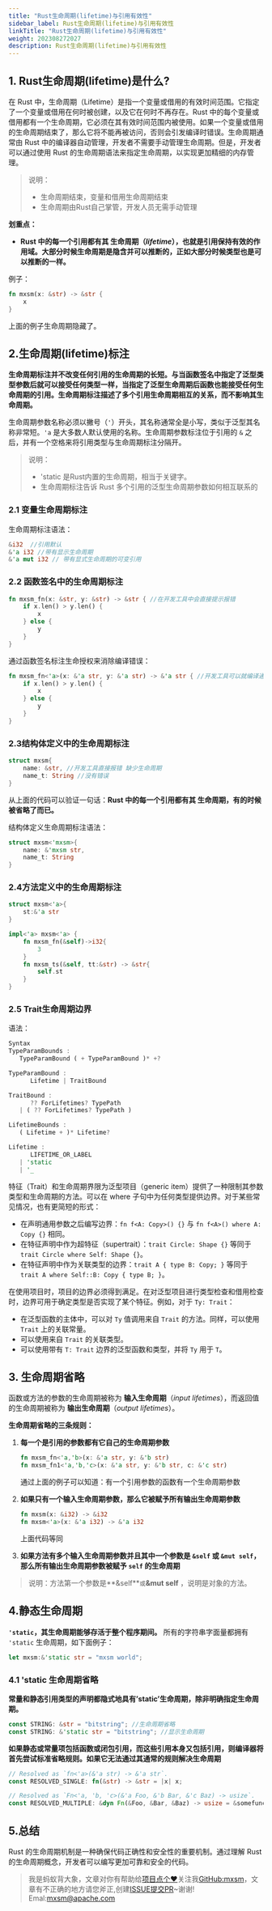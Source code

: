 ```yaml
---
title: "Rust生命周期(lifetime)与引用有效性"
sidebar_label: Rust生命周期(lifetime)与引用有效性
linkTitle: "Rust生命周期(lifetime)与引用有效性"
weight: 202308272027
description: Rust生命周期(lifetime)与引用有效性
---
```


## 1. Rust生命周期(lifetime)是什么?

在 Rust 中，生命周期（Lifetime）是指一个变量或借用的有效时间范围。它指定了一个变量或借用在何时被创建，以及它在何时不再存在。Rust 中的每个变量或借用都有一个生命周期，它必须在其有效时间范围内被使用。如果一个变量或借用的生命周期结束了，那么它将不能再被访问，否则会引发编译时错误。生命周期通常由 Rust 中的编译器自动管理，开发者不需要手动管理生命周期。但是，开发者可以通过使用 Rust 的生命周期语法来指定生命周期，以实现更加精细的内存管理。

> 说明：
>
> - 生命周期结束，变量和借用生命周期结束
> - 生命周期由Rust自己掌管，开发人员无需手动管理

**划重点：**

- **Rust 中的每一个引用都有其 生命周期（*lifetime*），也就是引用保持有效的作用域。大部分时候生命周期是隐含并可以推断的，正如大部分时候类型也是可以推断的一样。**

例子：

```rust
fn mxsm(x: &str) -> &str {
    x
}
```

上面的例子生命周期隐藏了。

## 2.生命周期(lifetime)标注

**生命周期标注并不改变任何引用的生命周期的长短。与当函数签名中指定了泛型类型参数后就可以接受任何类型一样，当指定了泛型生命周期后函数也能接受任何生命周期的引用。生命周期标注描述了多个引用生命周期相互的关系，而不影响其生命周期。**

生命周期参数名称必须以撇号（`'`）开头，其名称通常全是小写，类似于泛型其名称非常短。`'a` 是大多数人默认使用的名称。生命周期参数标注位于引用的 `&` 之后，并有一个空格来将引用类型与生命周期标注分隔开。

> 说明：
>
> - 'static 是Rust内置的生命周期，相当于关键字。
> - 生命周期标注告诉 Rust 多个引用的泛型生命周期参数如何相互联系的

### 2.1 变量生命周期标注

生命周期标注语法：

```rust
&i32  //引用默认
&'a i32 //带有显示生命周期
&'a mut i32 // 带有显式生命周期的可变引用
```

### 2.2 函数签名中的生命周期标注

```rust
fn mxsm_fn(x: &str, y: &str) -> &str { //在开发工具中会直接提示报错
    if x.len() > y.len() {
        x
    } else {
        y
    }
}
```

通过函数签名标注生命授权来消除编译错误：

```rust
fn mxsm_fn<'a>(x: &'a str, y: &'a str) -> &'a str { //开发工具可以就编译通过
    if x.len() > y.len() {
        x
    } else {
        y
    }
}
```

### 2.3结构体定义中的生命周期标注

```rust
struct mxsm{
    name: &str, //开发工具直接报错 缺少生命周期
    name_t: String //没有错误
}
```

从上面的代码可以验证一句话：**Rust 中的每一个引用都有其 生命周期，有的时候被省略了而已。** 

结构体定义生命周期标注语法：

```rust
struct mxsm<'mxsm>{
    name: &'mxsm str,
    name_t: String
}
```

###  2.4方法定义中的生命周期标注

```rust
struct mxsm<'a>{
    st:&'a str
}

impl<'a> mxsm<'a> {
    fn mxsm_fn(&self)->i32{
        3
    }
    fn mxsm_ts(&self, tt:&str) -> &str{
        self.st
    }
}

```

### 2.5 Trait生命周期边界

语法：

```rust
Syntax
TypeParamBounds :
   TypeParamBound ( + TypeParamBound )* +?

TypeParamBound :
      Lifetime | TraitBound

TraitBound :
      ?? ForLifetimes? TypePath
   | ( ?? ForLifetimes? TypePath )

LifetimeBounds :
   ( Lifetime + )* Lifetime?

Lifetime :
      LIFETIME_OR_LABEL
   | 'static
   | '_
```

特征（Trait）和生命周期界限为泛型项目（generic item）提供了一种限制其参数类型和生命周期的方法。可以在 where 子句中为任何类型提供边界。对于某些常见情况，也有更简短的形式：

- 在声明通用参数之后编写边界：`fn f<A: Copy>() {}` 与 `fn f<A>() where A: Copy {}` 相同。
- 在特征声明中作为超特征（supertrait）：`trait Circle: Shape {}` 等同于 `trait Circle where Self: Shape {}`。
- 在特征声明中作为关联类型的边界：`trait A { type B: Copy; }` 等同于 `trait A where Self::B: Copy { type B; }`。

在使用项目时，项目的边界必须得到满足。在对泛型项目进行类型检查和借用检查时，边界可用于确定类型是否实现了某个特征。例如，对于 `Ty: Trait`：

- 在泛型函数的主体中，可以对 `Ty` 值调用来自 `Trait` 的方法。同样，可以使用 `Trait` 上的关联常量。
- 可以使用来自 `Trait` 的关联类型。
- 可以使用带有 `T: Trait` 边界的泛型函数和类型，并将 `Ty` 用于 `T`。

## 3. 生命周期省略

函数或方法的参数的生命周期被称为 **输入生命周期**（*input lifetimes*），而返回值的生命周期被称为 **输出生命周期**（*output lifetimes*）。

**生命周期省略的三条规则：**

1. **每一个是引用的参数都有它自己的生命周期参数**

   ```rust
   fn mxsm_fn<'a,'b>(x: &'a str, y: &'b str)
   fn mxsm_fn1<'a,'b,'c>(x: &'a str, y: &'b str, c: &'c str)
   ```

   通过上面的例子可以知道：有一个引用参数的函数有一个生命周期参数

2. **如果只有一个输入生命周期参数，那么它被赋予所有输出生命周期参数**

   ```rust
   fn mxsm(x: &i32) -> &i32
   fn mxsm<'a>(x: &'a i32) -> &'a i32
   ```

   上面代码等同

3. **如果方法有多个输入生命周期参数并且其中一个参数是 `&self` 或 `&mut self`，那么所有输出生命周期参数被赋予 `self` 的生命周期**

> 说明：方法第一个参数是**&self**` 或 `**&mut self** ，说明是对象的方法。

## 4.静态生命周期

**`'static`，其生命周期能够存活于整个程序期间。** 所有的字符串字面量都拥有 `'static` 生命周期，如下面例子：

```rust
let mxsm:&'static str = "mxsm world";
```

### 4.1 'static 生命周期省略

**常量和静态引用类型的声明都隐式地具有’static’生命周期，除非明确指定生命周期。**

```rust
const STRING: &str = "bitstring"; //生命周期省略
const STRING: &'static str = "bitstring"; //显示生命周期
```

**如果静态或常量项包括函数或闭包引用，而这些引用本身又包括引用，则编译器将首先尝试标准省略规则。如果它无法通过其通常的规则解决生命周期**

```rust
// Resolved as `fn<'a>(&'a str) -> &'a str`.
const RESOLVED_SINGLE: fn(&str) -> &str = |x| x;

// Resolved as `Fn<'a, 'b, 'c>(&'a Foo, &'b Bar, &'c Baz) -> usize`.
const RESOLVED_MULTIPLE: &dyn Fn(&Foo, &Bar, &Baz) -> usize = &somefunc;
```

## 5.总结

Rust 的生命周期机制是一种确保代码正确性和安全性的重要机制。通过理解 Rust 的生命周期概念，开发者可以编写更加可靠和安全的代码。

> 我是蚂蚁背大象，文章对你有帮助给[项目点个❤](https://github.com/mxsm/mxsm-website)关注我[GitHub:mxsm](https://github.com/mxsm)，文章有不正确的地方请您斧正,创建[ISSUE提交PR](https://github.com/mxsm/mxsm-website/issues)\~谢谢! Emal:<mxsm@apache.com>